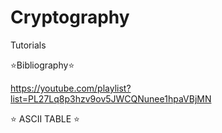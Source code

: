 # Cryptography

Tutorials

⭐️Bibliography⭐️

https://youtube.com/playlist?list=PL27Lq8p3hzv9ov5JWCQNunee1hpaVBjMN

⭐️ ASCII TABLE ⭐️
